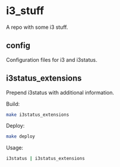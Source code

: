# i3_stuff
A repo with some i3 stuff.

## config
Configuration files for i3 and i3status.

## i3status_extensions
Prepend i3status with additional information.

Build:
```sh
make i3status_extensions
```

Deploy:
```sh
make deploy
```

Usage:
```sh
i3status | i3status_extensions
```
